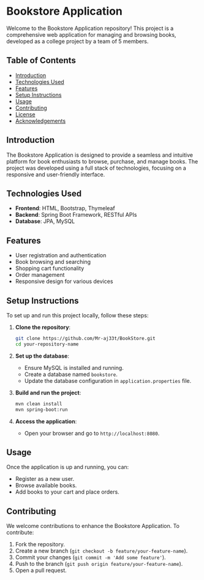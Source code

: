 # Bookstore Application

Welcome to the Bookstore Application repository! This project is a comprehensive web application for managing and browsing books, developed as a college project by a team of 5 members.

## Table of Contents
- [Introduction](#introduction)
- [Technologies Used](#technologies-used)
- [Features](#features)
- [Setup Instructions](#setup-instructions)
- [Usage](#usage)
- [Contributing](#contributing)
- [License](#license)
- [Acknowledgements](#acknowledgements)

## Introduction
The Bookstore Application is designed to provide a seamless and intuitive platform for book enthusiasts to browse, purchase, and manage books. The project was developed using a full stack of technologies, focusing on a responsive and user-friendly interface.

## Technologies Used
- **Frontend**: HTML, Bootstrap, Thymeleaf
- **Backend**: Spring Boot Framework, RESTful APIs
- **Database**: JPA, MySQL

## Features
- User registration and authentication
- Book browsing and searching
- Shopping cart functionality
- Order management
- Responsive design for various devices

## Setup Instructions
To set up and run this project locally, follow these steps:

1. **Clone the repository**:
    ```bash
    git clone https://github.com/Mr-aj33t/BookStore.git
    cd your-repository-name
    ```

2. **Set up the database**:
   - Ensure MySQL is installed and running.
   - Create a database named `bookstore`.
   - Update the database configuration in `application.properties` file.

3. **Build and run the project**:
    ```bash
    mvn clean install
    mvn spring-boot:run
    ```

4. **Access the application**:
   - Open your browser and go to `http://localhost:8080`.

## Usage
Once the application is up and running, you can:
- Register as a new user.
- Browse available books.
- Add books to your cart and place orders.

## Contributing
We welcome contributions to enhance the Bookstore Application. To contribute:
1. Fork the repository.
2. Create a new branch (`git checkout -b feature/your-feature-name`).
3. Commit your changes (`git commit -m 'Add some feature'`).
4. Push to the branch (`git push origin feature/your-feature-name`).
5. Open a pull request.

